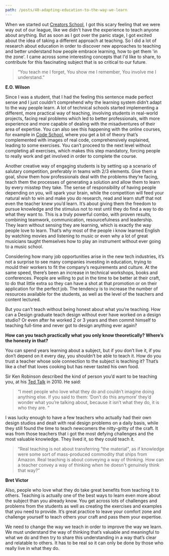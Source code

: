 ```yaml
---
path: /posts/40-adapting-education-to-the-way-we-learn
---
```


When we started out [Creators School](https://cs.groupbuddies.com/), I got this scary feeling that we were way out of our league, like we didn't have the experience to teach anyone about anything. But as soon as I got over the panic stage, I got excited about the idea of taking a different approach at teaching. So I did a lot of research about education in order to discover new approaches to teaching and better understand how people embrace learning, how to get them 'in the zone'. I came across some interesting concepts that I'd like to share, to contribute for this fascinating subject that is so critical to our future.

> “You teach me I forget, You show me I remember, You involve me I understand.” 
	
**E.O. Wilson**

Since I was a student, that I had the feeling this sentence made perfect sense and I just couldn’t comprehend why the learning system didn’t adapt to the way people learn. A lot of technical schools started implementing a different, more practical way of teaching, involving students in real-world projects, facing real problems which led to better professionals, with more experience and more capable of dealing with the misadventures of their area of expertise. You can also see this happening with the online courses, for example in [Code School](https://www.codeschool.com), where you get a bit of theory that’s complemented with images of real code, comprehensively explained, leading to some exercises. You can’t proceed to the next level without completing all exercises, which makes this step mandatory, forcing people to really work and get involved in order to complete the course. 

Another creative way of engaging students is by setting up a scenario of salutary competition, preferably in teams with 2/3 elements. Give them a goal, show them how professionals deal with the problems they’re facing, teach them the processes of generating a solution and allow them to learn by every misstep they take. The sense of responsibility of having people depending on you, will spark your brain, while the competition will feed your natural wish to win and make you do research, read and learn stuff that not even the teacher knew you’d learn. It’s about giving them the freedom to pursue knowledge and the stimulus not to rest until they do find a way to do what they want to. This is a truly powerful combo, with proven results, combining teamwork,  communication, resourcefulness and leadership. They learn without sensing they are learning, which is exactly the way people love to learn. That’s why most of the people i know learned English by watching movies and listening to music or even why a lot of great musicians taught themselves how to play an instrument without ever going to a music school. 

Considering how many job opportunities arise in the new tech industries, it’s not a surprise to see many companies investing in education, trying to mould their workers to fit the company’s requirements and culture. At the same speed, there’s been an increase in technical workshops, books and conferences. People are willing to put in the time to be better at their craft, to do that little extra so they can have a shot at that promotion or on their application for the perfect job. The tendency is to increase the number of resources available for the students, as well as the level of the teachers and content lectured. 

But you can’t teach without being honest about what you’re teaching. How can a Design graduate teach design without ever have worked on a design studio?  Or even after he worked 2 or 3 years and then commit himself to teaching full-time and never got to design anything ever again? 

**How can you teach practically what you only know theoretically? Where’s the honesty in that?**

You can spend years learning about a subject, but if you don’t live it, if you don’t depend on it every day, you shouldn’t be able to teach it. How do you trust a teacher whose sole connection to the subject is teaching it?  That’s like a chef that loves cooking but has never tasted his own food. 

Sir Ken Robinson described the kind of person you’d want to be teaching you, at his [Ted Talk](https://www.ted.com/talks/ken_robinson_how_to_escape_education_s_death_valley) in 2010. He said: 

>“I meet people who love what they do and couldn’t imagine doing anything else. If you said to them: ‘Don’t do this anymore’ they’d wonder what you’re talking about, because it isn’t what they do, it is who they are. “

I was lucky enough to have a few teachers who actually had their own design studios and dealt with real design problems on a daily basis, while they still found the time to teach newcomers the nitty-gritty of the craft. It was from those teachers that i got the most defying challenges and the most valuable knowledge. They lived it, so they could teach it. 

> “Real teaching is not about transferring "the material", as if knowledge were some sort of mass-produced commodity that ships from Amazon. Real teaching is about conveying a way of thinking. How can a teacher convey a way of thinking when he doesn't genuinely think that way?”

**Bret Victor**

Also, people who love what they do take great benefits from teaching it to others. Teaching is actually one of the best ways to learn even more about the subject than you already know. You get across lots of challenges and problems from the students as well as creating the exercises and examples that you need to provide. It’s great practice to leave your comfort zone and challenge yourself to teach others your craft and pass them your expertise. 

We need to change the way we teach in order to improve the way we learn. We must understand the way of thinking that’s valuable and meaningful to what we do and then try to share this understanding in a way that’s clear and relatable to others. It has to be real so it can only be done by those who really live in what they do.
